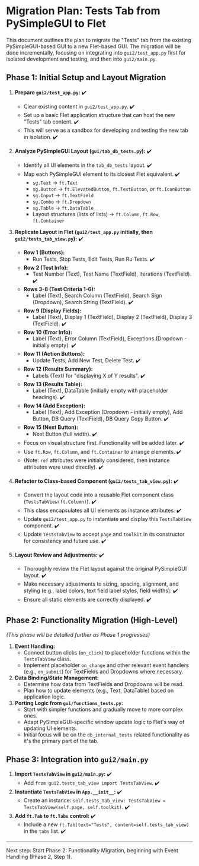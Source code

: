 # Migration Plan: Tests Tab from PySimpleGUI to Flet

This document outlines the plan to migrate the "Tests" tab from the existing PySimpleGUI-based GUI to a new Flet-based GUI. The migration will be done incrementally, focusing on integrating into `gui2/test_app.py` first for isolated development and testing, and then into `gui2/main.py`.

## Phase 1: Initial Setup and Layout Migration

1.  **Prepare `gui2/test_app.py`:** ✔️
    *   Clear existing content in `gui2/test_app.py`. ✔️
    *   Set up a basic Flet application structure that can host the new "Tests" tab content. ✔️
    *   This will serve as a sandbox for developing and testing the new tab in isolation. ✔️

2.  **Analyze PySimpleGUI Layout (`gui/tab_db_tests.py`):** ✔️
    *   Identify all UI elements in the `tab_db_tests` layout. ✔️
    *   Map each PySimpleGUI element to its closest Flet equivalent. ✔️
        *   `sg.Text` -> `ft.Text`
        *   `sg.Button` -> `ft.ElevatedButton`, `ft.TextButton`, or `ft.IconButton`
        *   `sg.Input` -> `ft.TextField`
        *   `sg.Combo` -> `ft.Dropdown`
        *   `sg.Table` -> `ft.DataTable`
        *   Layout structures (lists of lists) -> `ft.Column`, `ft.Row`, `ft.Container`

3.  **Replicate Layout in Flet (`gui2/test_app.py` initially, then `gui2/tests_tab_view.py`):** ✔️
    *   **Row 1 (Buttons):**
        *   Run Tests, Stop Tests, Edit Tests, Run Ru Tests. ✔️
    *   **Row 2 (Test Info):**
        *   Test Number (Text), Test Name (TextField), Iterations (TextField). ✔️
    *   **Rows 3-8 (Test Criteria 1-6):**
        *   Label (Text), Search Column (TextField), Search Sign (Dropdown), Search String (TextField). ✔️
    *   **Row 9 (Display Fields):**
        *   Label (Text), Display 1 (TextField), Display 2 (TextField), Display 3 (TextField). ✔️
    *   **Row 10 (Error Info):**
        *   Label (Text), Error Column (TextField), Exceptions (Dropdown - initially empty). ✔️
    *   **Row 11 (Action Buttons):**
        *   Update Tests, Add New Test, Delete Test. ✔️
    *   **Row 12 (Results Summary):**
        *   Labels (Text) for "displaying X of Y results". ✔️
    *   **Row 13 (Results Table):**
        *   Label (Text), DataTable (initially empty with placeholder headings). ✔️
    *   **Row 14 (Add Exception):**
        *   Label (Text), Add Exception (Dropdown - initially empty), Add Button, DB Query (TextField), DB Query Copy Button. ✔️
    *   **Row 15 (Next Button):**
        *   Next Button (full width). ✔️
    *   Focus on visual structure first. Functionality will be added later. ✔️
    *   Use `ft.Row`, `ft.Column`, and `ft.Container` to arrange elements. ✔️
    *   (Note: `ref` attributes were initially considered, then instance attributes were used directly). ✔️

4.  **Refactor to Class-based Component (`gui2/tests_tab_view.py`):** ✔️
    *   Convert the layout code into a reusable Flet component class (`TestsTabView(ft.Column)`). ✔️
    *   This class encapsulates all UI elements as instance attributes. ✔️
    *   Update `gui2/test_app.py` to instantiate and display this `TestsTabView` component. ✔️
    *   Update `TestsTabView` to accept `page` and `toolkit` in its constructor for consistency and future use. ✔️

5.  **Layout Review and Adjustments:** ✔️
    *   Thoroughly review the Flet layout against the original PySimpleGUI layout. ✔️
    *   Make necessary adjustments to sizing, spacing, alignment, and styling (e.g., label colors, text field label styles, field widths). ✔️
    *   Ensure all static elements are correctly displayed. ✔️

## Phase 2: Functionality Migration (High-Level)

*(This phase will be detailed further as Phase 1 progresses)*

1.  **Event Handling:**
    *   Connect button clicks (`on_click`) to placeholder functions within the `TestsTabView` class.
    *   Implement placeholder `on_change` and other relevant event handlers (e.g., `on_submit`) for TextFields and Dropdowns where necessary.
2.  **Data Binding/State Management:**
    *   Determine how data from TextFields and Dropdowns will be read.
    *   Plan how to update elements (e.g., Text, DataTable) based on application logic.
3.  **Porting Logic from `gui/functions_tests.py`:**
    *   Start with simpler functions and gradually move to more complex ones.
    *   Adapt PySimpleGUI-specific window update logic to Flet's way of updating UI elements.
    *   Initial focus will be on the `db_internal_tests` related functionality as it's the primary part of the tab.

## Phase 3: Integration into `gui2/main.py`

1.  **Import `TestsTabView` in `gui2/main.py`:** ✔️
    *   Add `from gui2.tests_tab_view import TestsTabView`. ✔️
2.  **Instantiate `TestsTabView` in `App.__init__`:** ✔️
    *   Create an instance: `self.tests_tab_view: TestsTabView = TestsTabView(self.page, self.toolkit)`. ✔️
3.  **Add `ft.Tab` to `ft.Tabs` control:** ✔️
    *   Include a new `ft.Tab(text="Tests", content=self.tests_tab_view)` in the `tabs` list. ✔️

---

Next step: Start Phase 2: Functionality Migration, beginning with Event Handling (Phase 2, Step 1).
